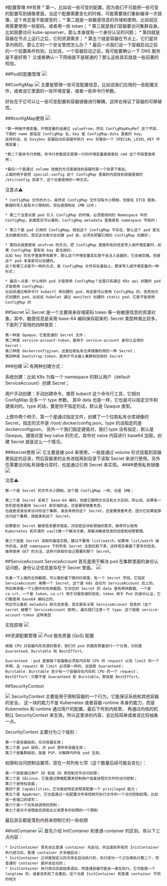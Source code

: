 
#配置管理
##背景
    * 第一，比如说一些可变的配置。因为我们不可能把一些可变的配置写到镜像里面，当这个配置需要变化的时候，可能需要我们重新编译一次镜像，这个肯定是不能接受的；
    * 第二就是一些敏感信息的存储和使用。比如说应用需要使用一些密码，或者用一些 token；
    * 第三就是我们容器要访问集群自身。比如我要访问 kube-apiserver，那么本身就有一个身份认证的问题；
    * 第四就是容器在节点上运行之后，它的资源需求；
    * 第五个就是容器在节点上，它们是共享内核的，那么它的一个安全管控怎么办？
    * 最后一点我们说一下容器启动之前的一个前置条件检验。比如说，一个容器启动之前，我可能要确认一下 DNS 服务是不是好用？
    又或者确认一下网络是不是联通的？那么这些其实就是一些前置的校验。
    
##Pod的配置管理
![](.06_configMap_images/pod_config_management.png)

##ConfigMap
![](.06_configMap_images/configMap.png)
主要是管理一些可变配置信息，比如说我们应用的一些配置文件，或者说它里面的一些环境变量，或者一些命令行参数。

好处在于它可以让一些可变配置和容器镜像进行解耦，这样也保证了容器的可移植性。

###configMap使用
![](.06_configMap_images/configMap_used_in_pod.png)
    
    *第一种是环境变量。环境变量的话通过 valueFrom，然后 ConfigMapKeyRef 这个字段，下面的 name 是指定 ConfigMap 名，key 是 ConfigMap.data 里面的 key。
    这样的话，在 busybox 容器启动后容器中执行 env 将看到一个 SPECIAL_LEVEL_KEY 环境变量；
    
    *第二个是命令行参数。命令行参数其实是第一行的环境变量直接拿到 cmd 这个字段里面来用；
    
    *最后一个是通过 volume 挂载的方式直接挂到容器的某一个目录下面去。
    上面的例子是把 special-config 这个 ConfigMap 里面的内容挂到容器里面的 /etc/config 目录下，这个也是使用的一种方式。
注意点⚠️

    * ConfigMap 文件的大小。虽然说 ConfigMap 文件没有大小限制，但是在 ETCD 里面，数据的写入是有大小限制的，现在是限制在 1MB 以内；
    
    * 第二个注意点是 pod 引入 ConfigMap 的时候，必须是相同的 Namespace 中的 ConfigMap，前面其实可以看到，ConfigMap.metadata 里面是有 namespace 字段的；
    
    * 第三个是 pod 引用的 ConfigMap。假如这个 ConfigMap 不存在，那么这个 pod 是无法创建成功的，其实这也表示在创建 pod 前，必须先把要引用的 ConfigMap 创建好；
    
    * 第四点就是使用 envFrom 的方式。把 ConfigMap 里面所有的信息导入成环境变量时，如果 ConfigMap 里有些 key 是无效的，
    比如 key 的名字里面带有数字，那么这个环境变量其实是不会注入容器的，它会被忽略。但是这个 pod 本身是可以创建的。
    这个和第三点是不一样的方式，是 ConfigMap 文件存在基础上，整体导入成环境变量的一种形式；
    
    * 最后一点是：什么样的 pod 才能使用 ConfigMap？这里只有通过 K8s api 创建的 pod 才能使用 ConfigMap，
    比如说通过用命令行 kubectl 来创建的 pod，肯定是可以使用 ConfigMap 的，但其他方式创建的 pod，比如说 kubelet 通过 manifest 创建的 static pod，它是不能使用 ConfigMap 的

##Secret
![](.06_configMap_images/secret.png)
Secret 是一个主要用来存储密码 token 等一些敏感信息的资源对象。其中，敏感信息是采用 base-64 编码保存起来的.
Secret 类型种类比较多，下面列了常用的四种类型：

    第一种是 Opaque，它是普通的 Secret 文件；
    第二种是 service-account-token，是用于 service-account 身份认证用的 Secret；
    第三种是 dockerconfigjson，这是拉取私有仓库镜像的用的一种 Secret；
    第四种是 bootstrap.token，是用于节点接入集群校验用的 Secret

###创建
![](.06_configMap_images/secret_making.png)
有两种创建方式：

系统创建：比如 K8s 为每一个 namespace 的默认用户（default ServiceAccount）创建 Secret；

用户手动创建：手动创建命令，推荐 kubectl 这个命令行工具，它相对 ConfigMap 会多一个 type 参数。
其中 data 也是一样，它也是可以指定文件和键值对的。type 的话，要是你不指定的话，默认是 Opaque 类型。
 
上图中两个例子。第一个是通过指定文件，创建了一个拉取私有仓库镜像的 Secret，指定的文件是 /root/.docker/config.json。type 的话指定的是 dockerconfigjson，
另外一个我们指定键值对，我们 type 没有指定，默认是 Opaque。键值对是 key:value 的形式，其中对 value 内容进行 base64 加密。创建 Secret 就是这么一个情况。

###secret使用
![](.06_configMap_images/secret_application.png)
它主要是被 pod 来使用，一般是通过 volume 形式挂载到容器里指定的目录，然后容器里的业务进程再到目录下读取 Secret 来进行使用。另外在需要访问私有镜像仓库时，也是通过引用 Secret 来实现。
####使用私有镜像
![](.06_configMap_images/private_image.png)

注意⚠️

    第一个是 Secret 的文件大小限制。这个跟 ConfigMap 一样，也是 1MB；
         
    第二个是 Secret 采用了 base-64 编码，但是它跟明文也没有太大区别。所以说，如果有一些机密信息要用 Secret 来存储的话，还是要很慎重考虑。
    也就是说谁会来访问你这个集群，谁会来用你这个 Secret，还是要慎重考虑，因为它如果能够访问这个集群，就能拿到这个 Secret。

    如果是对 Secret 敏感信息要求很高，对加密这块有很强的需求，推荐可以使用 Kubernetes 和开源的 vault做一个解决方案，来解决敏感信息的加密和权限管理。    
     
    第三个就是 Secret 读取的最佳实践，建议不要用 list/watch，如果用 list/watch 操作的话，会把 namespace 下的所有 Secret 全部拉取下来，这样其实暴露了更多的信息。
    推荐使用 GET 的方法，这样只获取你自己需要的那个 Secret。

##ServiceAccount
ServiceAccount 首先是用于解决 pod 在集群里面的身份认证问题，身份认证信息是存在于 Secret 里面。
![](.06_configMap_images/service_account.png)

    先看一下上面的左侧截图，可以看到最下面的红框里，有一个 Secret 字段，它指定 ServiceAccount 用哪一个 Secret，这个是 K8s 自动为 ServiceAccount 加上的。
    然后再来看一下上图中的右侧截图，它对应的 Secret 的 data 里有两块数据，一个是 ca.crt，一个是 token。ca.crt 用于对服务端的校验，token 用于 Pod 的身份认证，它们都是用 base64 编码过的。
    然后可以看到 metadata 即元信息里，其实是有关联 ServiceAccount 信息的（这个 secret 被哪个 ServiceAccount 使用）。最后我们注意一下 type，这个就是 service-account-token 这种类型
实现原理
![](.06_configMap_images/service_account_principle.png)


##资源配置管理
![](.06_configMap_images/resource_management.png)
Pod 服务质量 (QoS) 配置
    
    根据 CPU 对容器内存资源的需求，我们对 pod 的服务质量进行一个分类，分别是 Guaranteed、Burstable 和 BestEffort。
    
    Guaranteed ：pod 里面每个容器都必须有内存和 CPU 的 request 以及 limit 的一个声明，且 request 和 limit 必须是一样的，这就是 Guaranteed；
    Burstable：Burstable 至少有一个容器存在内存和 CPU 的一个 request；
    BestEffort：只要不是 Guaranteed 和 Burstable，那就是 BestEffort。

##SecurityContext

![](.06_configMap_images/security_context.png)
SecurityContext 主要是用于限制容器的一个行为，它能保证系统和其他容器的安全。
这一块的能力不是 Kubernetes 或者容器 runtime 本身的能力，而是 Kubernetes 和 runtime 通过用户的配置，最后下传到内核里，
再通过内核的机制让 SecurityContext 来生效。所以这里讲的内容，会比较简单或者说比较抽象一点。


SecurityContext 主要分为三个级别：

    第一个是容器级别，仅对容器生效；
    第二个是 pod 级别，对 pod 里所有容器生效；
    第三个是集群级别，就是 PSP，对集群内所有 pod 生效。
     
权限和访问控制设置项，现在一共列有七项（这个数量后续可能会变化）：

    第一个就是通过用户 ID 和组 ID 来控制文件访问权限；
    第二个是 SELinux，它是通过策略配置来控制用户或者进程对文件的访问控制；
    第三个是特权容器；
    第四个是 Capabilities，它也是给特定进程来配置一个 privileged 能力；
    第五个是 AppArmor，它也是通过一些配置文件来控制可执行文件的一个访问控制权限，比如说一些端口的读写；
    第六个是一个对系统调用的控制；
    第七个是对子进程能否获取比父亲更多的权限的一个限制
最后其实都是落到内核来控制它的一些权限



##initContainer
![](.06_configMap_images/initContainer.png)
首先介绍 InitContainer 和普通 container 的区别，有以下三点内容：

    * InitContainer 首先会比普通 container 先启动，并且直到所有的 InitContainer 执行成功后，普通 container 才会被启动；
    * InitContainer 之间是按定义的次序去启动执行的，执行成功一个之后再执行第二个，而普通的 container 是并发启动的；
    * InitContainer 执行成功后就结束退出，而普通容器可能会一直在执行。它可能是一个 longtime 的，或者说失败了会重启，这个也是 InitContainer 和普通 container 不同的地方